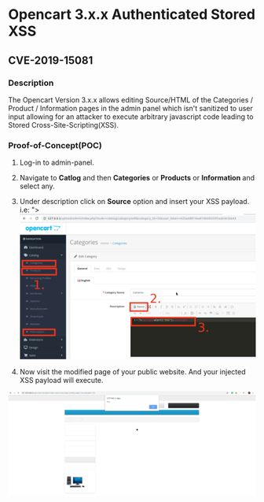 # Opencart 3.x.x Authenticated Stored XSS
## CVE-2019-15081

### Description

The Opencart Version 3.x.x allows editing Source/HTML of the Categories / Product / Information pages in the admin panel which isn't sanitized to user input allowing for an attacker to execute arbitrary javascript code leading to Stored Cross-Site-Scripting(XSS).

### Proof-of-Concept(POC)

1. Log-in to admin-panel.

2. Navigate to **Catlog** and then **Categories** or **Products** or **Information** and select any.

3. Under description click on **Source** option and insert your XSS payload. i.e: "><script>alert("XSS")</script>
![Opencart Authenticated Stored XSS](/oc_authenticated_stored_xss.png)

4. Now visit the modified page of your public website. And your injected XSS payload will execute.

![Opencart Authenticated Stored XSS](/xss_popup.png)
